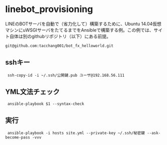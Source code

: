 # linebot_provisioning
LINEのBOTサーバを自動で（省力化して）構築するために、Ubuntu 14.04仮想マシンにuWSGIサーバをたてるまでをAnsibleで構築する例。この例では、サイト自体は別のgithubリポジトリ（以下）にある前提。

```
git@github.com:tacchang001/bot_fx_helloworld.git
```

## sshキー

```
 ssh-copy-id -i ~/.ssh/公開鍵.pub ユーザ@192.168.56.111
```

## YML文法チェック

```
 ansible-playbook $1 --syntax-check
```

## 実行

```
 ansible-playbook -i hosts site.yml --private-key ~/.ssh/秘密鍵 --ask-become-pass -vvv
```
